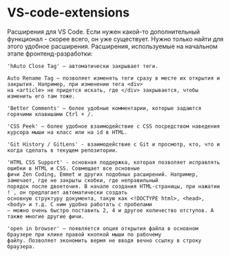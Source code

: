 # VS-code-extensions

Расширения для VS Code.
Если нужен какой-то дополнительный функционал - скорее всего, он уже существует. Нужно только найти для этого удобное расширения.
Расширения, используемые на начальном этапе фронтенд-разработки:

    'hAuto Close Tag' — автоматически закрывает теги.

    Auto Rename Tag — позволяет изменять теги сразу в месте их открытия и закрытия. Например, при изменении тега <div>
    на <article> не придется искать, где </div> закрывается, чтобы изменить его там тоже.

    'Better Comments' — более удобные комментарии, которые задаются горячими клавишами Ctrl + /.

    'CSS Peek' — более удобное взаимодействие с CSS посредством наведения курсора мыши на класс или на id в HTML.

    'Git History / GitLens' - взаимодействие с Git и просмотр, кто, что и когда сделать в текущем репозитории.

    'HTML CSS Support' - основная поддержка, которая позволяет исправлять ошибки в HTML и СSS. Совмещает все основные
    фичи Zen Coding, Emmet и других подобных расширений. Например, замечает, где не закрыты скобки, где неправильный
    порядок после двоеточия. В начале создания HTML-страницы, при нажатии ! , он предлагает автоматически создать
    основную структуру документа, такую как <!DOCTYPE html>, <head>, <body> и т.д. С ним удобно работать с пробелами
    — можно очень быстро поставить 2, 4 и другое количество отступов. А также многие другие фичи.

    'open in browser' — появляется опция открытия файла в основном браузере при клике правой кнопкой мыши по рабочему
    файлу. Позволяет экономить вермя не вводя вечно ссылку в строку браузера.

